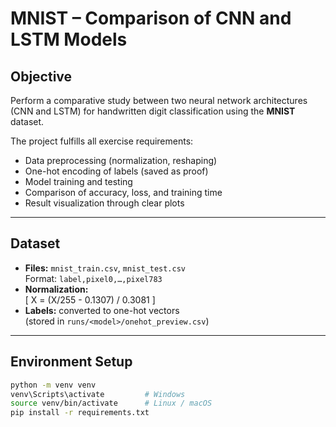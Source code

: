 # MNIST – Comparison of CNN and LSTM Models

## Objective
Perform a comparative study between two neural network architectures (CNN and LSTM) for handwritten digit classification using the **MNIST** dataset.

The project fulfills all exercise requirements:
- Data preprocessing (normalization, reshaping)
- One-hot encoding of labels (saved as proof)
- Model training and testing
- Comparison of accuracy, loss, and training time
- Result visualization through clear plots

---

## Dataset
- **Files:** `mnist_train.csv`, `mnist_test.csv`  
  Format: `label,pixel0,…,pixel783`
- **Normalization:**  
  \[
  X = (X/255 - 0.1307) / 0.3081
  \]
- **Labels:** converted to one-hot vectors  
  (stored in `runs/<model>/onehot_preview.csv`)

---

## Environment Setup
```bash
python -m venv venv
venv\Scripts\activate         # Windows
source venv/bin/activate      # Linux / macOS
pip install -r requirements.txt
